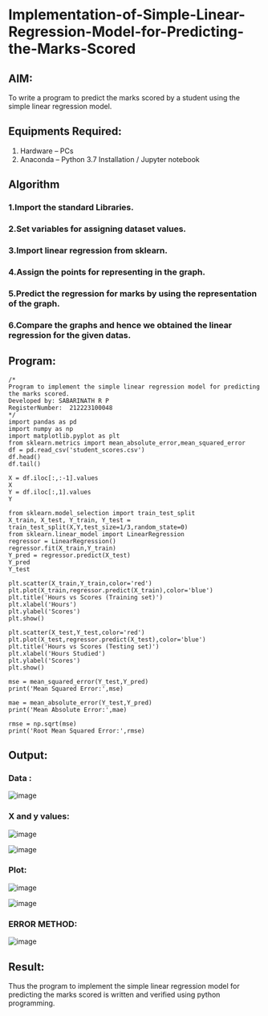 # Implementation-of-Simple-Linear-Regression-Model-for-Predicting-the-Marks-Scored

## AIM:
To write a program to predict the marks scored by a student using the simple linear regression model.

## Equipments Required:
1. Hardware – PCs
2. Anaconda – Python 3.7 Installation / Jupyter notebook

## Algorithm
### 1.Import the standard Libraries. 
### 2.Set variables for assigning dataset values. 
### 3.Import linear regression from sklearn. 
### 4.Assign the points for representing in the graph. 
### 5.Predict the regression for marks by using the representation of the graph. 
### 6.Compare the graphs and hence we obtained the linear regression for the given datas.

## Program:
```
/*
Program to implement the simple linear regression model for predicting the marks scored.
Developed by: SABARINATH R P
RegisterNumber:  212223100048
*/
import pandas as pd
import numpy as np
import matplotlib.pyplot as plt
from sklearn.metrics import mean_absolute_error,mean_squared_error
df = pd.read_csv('student_scores.csv')
df.head()
df.tail()

X = df.iloc[:,:-1].values
X
Y = df.iloc[:,1].values
Y

from sklearn.model_selection import train_test_split
X_train, X_test, Y_train, Y_test = train_test_split(X,Y,test_size=1/3,random_state=0)
from sklearn.linear_model import LinearRegression
regressor = LinearRegression()
regressor.fit(X_train,Y_train)
Y_pred = regressor.predict(X_test)
Y_pred
Y_test

plt.scatter(X_train,Y_train,color='red')
plt.plot(X_train,regressor.predict(X_train),color='blue')
plt.title('Hours vs Scores (Training set)')
plt.xlabel('Hours')
plt.ylabel('Scores')
plt.show()

plt.scatter(X_test,Y_test,color='red')
plt.plot(X_test,regressor.predict(X_test),color='blue')
plt.title('Hours vs Scores (Testing set)')
plt.xlabel('Hours Studied')
plt.ylabel('Scores')
plt.show()

mse = mean_squared_error(Y_test,Y_pred)
print('Mean Squared Error:',mse)

mae = mean_absolute_error(Y_test,Y_pred)
print('Mean Absolute Error:',mae)

rmse = np.sqrt(mse)
print('Root Mean Squared Error:',rmse)

```

## Output:
### Data :
![image](https://github.com/user-attachments/assets/e6d83f9a-8920-46c2-a2e4-6f101fdc268d)


### X and y values:
![image](https://github.com/user-attachments/assets/ea336e68-b862-42f6-a2e4-90e79a5b9f73)

![image](https://github.com/user-attachments/assets/03a698d3-bc6c-4b96-918b-e8eadc22468f)


### Plot:
![image](https://github.com/user-attachments/assets/977f13b0-3182-4a5c-93ec-065c9b1dc43f)

![image](https://github.com/user-attachments/assets/0e1c8163-1ca5-4776-831b-50b97ea797e9)


### ERROR METHOD:
![image](https://github.com/user-attachments/assets/24dd7e8d-138a-488b-bcef-348dc7044668)



## Result:
Thus the program to implement the simple linear regression model for predicting the marks scored is written and verified using python programming.
